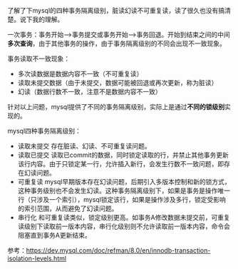 了解了下mysql的四种事务隔离级别，脏读幻读不可重复读，读了很久也没有搞清楚。说下我的理解。

一次事务：事务开始-->事务提交或事务开始-->事务回退。开始到结束之间的中间**多次查询**，由于其他事务的操作，由于事务隔离级别的不同会出现不一致现象。

事务读取不一致现象：
- 多次读数据是数据内容不一致（不可重复读）
- 读取未提交数据（由于未提交，数据可能被回退或再次更新，称为脏读）
- 幻读（数据行数不一致，注意不是数据内容不一致）

针对以上问题，mysql提供了不同的事务隔离级别，实际上是通过**不同的锁级别**实现的。

mysql四种事务隔离级别：
- 读取未提交
  存在脏读、幻读、不可重复读问题。
- 读取已提交
  读取已commit的数据，同时锁定读取的行，并禁止其他事务更新该行内容。由于只锁定某一行，允许插入新行，会发生行数不一致问题，即存在幻读问题。
- 可重复读
  mysql早期版本存在幻读问题，后期引入多版本控制和新的锁方式，这种事务级别也不会发生幻读。这种事务隔离级别下，如果是事务是操作唯一行（只涉及一个索引），mysql锁定该行，如果是操作涉及多行，锁定受影响的索引范围，从而避免了幻读问题。
- 串行化
  和可重复读类似，锁定级别更高。如事务A修改数据未提交前，可重复读级别下读取前一版本内容，串行化级别则不允许读取前一版本内容，命令会阻塞直到事务A更新结束。
  
  
参考：https://dev.mysql.com/doc/refman/8.0/en/innodb-transaction-isolation-levels.html
  
